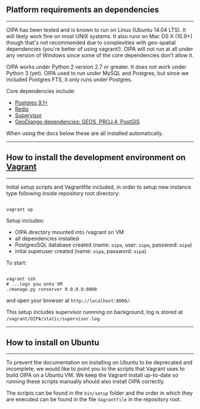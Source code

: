 ## Platform requirements an dependencies
--------
OIPA has been tested and is known to run on Linux (Ubuntu 14.04 LTS). It will likely work fine on most UNIX systems. It also runs on Mac OS X (10.9+) though that's not recommended due to complexities with geo-spatial dependencies (you're better of using vagrant!). OIPA will not run at all under any version of Windows since some of the core dependencies don't allow it.

OIPA works under Python 2 version 2.7 or greater. It does not work under Python 3 (yet). OIPA used to run under MySQL and Postgres, but since we included Postgres FTS, it only runs under Postgres.

Core dependencies include:

- [Postgres 9.1+](http://www.postgresql.org/)
- [Redis](http://redis.io/)
- [Supervisor](https://github.com/Supervisor/supervisor/) 
- [GeoDjango dependencies: GEOS, PROJ.4, PostGIS](https://docs.djangoproject.com/en/1.9/ref/contrib/gis/install/)

When using the docs below these are all installed automatically. 


--------
## How to install the development environment on <a href="https://www.vagrantup.com/" target="_blank">Vagrant</a>
--------
Initial setup scripts and Vagrantfile included,
in order to setup new instance type following inside repository root directory:

```

vagrant up

```

Setup includes:

 - OIPA directory mounted into /vagrant on VM
 - all dependencies installed
 - PostgresSQL database created (name: `oipa`, user: `oipa`, password: `oipa`)
 - inital superuser created (name: `oipa`, password: `oipa`)

To start:

```

vagrant ssh
# ...logs you onto VM
./manage.py runserver 0.0.0.0:8000

```


and open your browser at `http://localhost:8000/`.

This setup includes supervisor runnning on background, log is stored at `/vagrant/OIPA/static/supervisor.log`.

--------
## How to install on Ubuntu
--------

To prevent the documentation on installing on Ubuntu to be deprecated and incomplete, we would like to point you to the scripts that Vagrant uses to build OIPA on a Ubuntu VM. We keep the Vagrant install up-to-date so running these scripts manually should also install OIPA correctly. 


The scripts can be found in the `bin/setup` folder and the order in which they are executed can be found in the file `Vagrantfile` in the repository root.  



